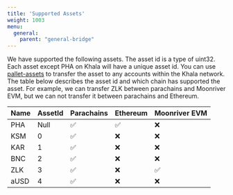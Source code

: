 ```yaml
---
title: 'Supported Assets'
weight: 1003
menu:
  general:
    parent: "general-bridge"
---
```


We have supported the following assets. The asset id is a type of uint32. Each asset except PHA on Khala will have a unique asset id. You can use [pallet-assets](https://github.com/paritytech/substrate/tree/master/frame/assets) to transfer the asset to any accounts within the Khala network. The table below describes the asset id and which chain has supported the asset. For example, we can transfer ZLK between parachains and Moonriver EVM, but we can not transfer it between parachains and Ethereum.

| Name | AssetId | Parachains | Ethereum | Moonriver EVM |
| --- | --- | --- | --- | --- |
| PHA | Null | ✅ | ✅ | ❌ |
| KSM | 0 | ✅ | ❌ | ❌ |
| KAR | 1 | ✅ | ❌ | ❌ |
| BNC | 2 | ✅ | ❌ | ❌ |
| ZLK | 3 | ✅ | ❌ | ✅ |
| aUSD | 4 | ✅ | ❌ | ❌ |
